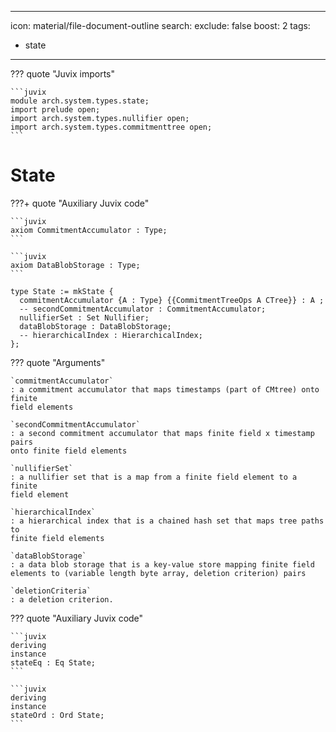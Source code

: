 
---
icon: material/file-document-outline
search:
  exclude: false
  boost: 2
tags:
  - state
---

??? quote "Juvix imports"

    ```juvix
    module arch.system.types.state;
    import prelude open;
    import arch.system.types.nullifier open;
    import arch.system.types.commitmenttree open;
    ```

# State

???+ quote "Auxiliary Juvix code"

    ```juvix
    axiom CommitmentAccumulator : Type;
    ```

    ```juvix
    axiom DataBlobStorage : Type;
    ```

```juvix
type State := mkState {
  commitmentAccumulator {A : Type} {{CommitmentTreeOps A CTree}} : A ;
  -- secondCommitmentAccumulator : CommitmentAccumulator;
  nullifierSet : Set Nullifier;
  dataBlobStorage : DataBlobStorage;
  -- hierarchicalIndex : HierarchicalIndex;
};
```

??? quote "Arguments"

    `commitmentAccumulator`
    : a commitment accumulator that maps timestamps (part of CMtree) onto finite
    field elements

    `secondCommitmentAccumulator`
    : a second commitment accumulator that maps finite field x timestamp pairs
    onto finite field elements

    `nullifierSet`
    : a nullifier set that is a map from a finite field element to a finite
    field element

    `hierarchicalIndex`
    : a hierarchical index that is a chained hash set that maps tree paths to
    finite field elements

    `dataBlobStorage`
    : a data blob storage that is a key-value store mapping finite field
    elements to (variable length byte array, deletion criterion) pairs

    `deletionCriteria`
    : a deletion criterion.

??? quote "Auxiliary Juvix code"

    ```juvix
    deriving
    instance
    stateEq : Eq State;
    ```

    ```juvix
    deriving
    instance
    stateOrd : Ord State;
    ```

